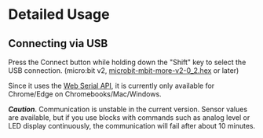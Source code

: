 # Detailed Usage

## Connecting via USB

Press the Connect button while holding down the "Shift" key to select the USB connection.
(micro:bit v2, [microbit-mbit-more-v2-0_2.hex](https://github.com/microbit-more/pxt-mbit-more-v2/releases/tag/0.2.2) or later)

Since it uses the [Web Serial API](https://wicg.github.io/serial/), it is currently only available for Chrome/Edge on Chromebooks/Mac/Windows.

***Caution***.
Communication is unstable in the current version.
Sensor values are available, but if you use blocks with commands such as analog level or LED display continuously, the communication will fail after about 10 minutes.